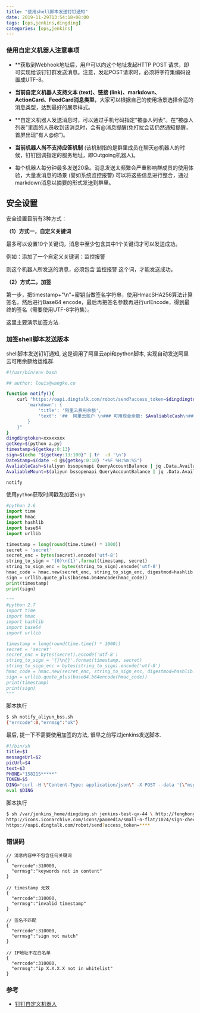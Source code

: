 ```yaml
---
title: "使用shell脚本发送钉钉通知"
date: 2019-11-29T13:54:18+08:00
tags: [ops,jenkins,dingding]
categories: [ops,jenkins]
---
```


### 使用自定义机器人注意事项

- **获取到Webhook地址后，用户可以向这个地址发起HTTP POST 请求，即可实现给该钉钉群发送消息。注意，发起POST请求时，必须将字符集编码设置成UTF-8。

- **当前自定义机器人支持文本 (text)、链接 (link)、markdown、ActionCard、FeedCard消息类型**，大家可以根据自己的使用场景选择合适的消息类型，达到最好的展示样式。

- **自定义机器人发送消息时，可以通过手机号码指定“被@人列表”。在“被@人列表”里面的人员收到该消息时，会有@消息提醒(免打扰会话仍然通知提醒，首屏出现“有人@你”)。

- **当前机器人尚不支持应答机制** (该机制指的是群里成员在聊天@机器人的时候，钉钉回调指定的服务地址，即Outgoing机器人)。
-  每个机器人每分钟最多发送20条。消息发送太频繁会严重影响群成员的使用体验，大量发消息的场景 (譬如系统监控报警) 可以将这些信息进行整合，通过markdown消息以摘要的形式发送到群里。 

## 安全设置

安全设置目前有3种方式：

**（1）方式一，自定义关键词**

最多可以设置10个关键词，消息中至少包含其中1个关键词才可以发送成功。

例如：添加了一个自定义关键词：监控报警

则这个机器人所发送的消息，必须包含 监控报警 这个词，才能发送成功。



**（2）方式二，加签**

第一步，把timestamp+"\n"+密钥当做签名字符串，使用HmacSHA256算法计算签名，然后进行Base64 encode，最后再把签名参数再进行urlEncode，得到最终的签名（需要使用UTF-8字符集）。

这里主要演示加签方法.

### 加签shell脚本发送版本

shell脚本发送钉钉通知, 这是调用了阿里云api和python脚本, 实现自动发送阿里云可用余额给运维群. 

```bash
#!/usr/bin/env bash

## author: louis@wangke.co

function notify(){
    curl "https://oapi.dingtalk.com/robot/send?access_token=$dingdingtoken&timestamp=$timestamp&sign=$sign"    -H 'Content-Type: application/json'    -d "{'msgtype': 'markdown',
        'markdown': {
            'title': '阿里云费用余额',
            'text': '##  阿里云账户 \n### 可用现金余额: $AvaliableCash\n### 可用余额: $AvaliableMount\n### 查询时间: $DateStamp'
        }
    }"
}
dingdingtoken=xxxxxxxx
getkey=$(python a.py)
timestamp=${getkey:0:13}
sign=$(echo "${getkey:13:100}" | tr  -d '\n')
DateStamp=$(date -d @${getkey:0:10} "+%F %H:%m:%S")
AvaliableCash=$(aliyun bssopenapi QueryAccountBalance | jq .Data.AvailableCashAmount)
AvaliableMount=$(aliyun bssopenapi QueryAccountBalance | jq .Data.AvailableAmount)

notify
```

使用`python`获取时间戳及加密`sign`

```python
#python 2.6
import time
import hmac
import hashlib
import base64
import urllib

timestamp = long(round(time.time() * 1000))
secret = 'secret'
secret_enc = bytes(secret).encode('utf-8')
string_to_sign = '{0}\n{1}'.format(timestamp, secret)
string_to_sign_enc = bytes(string_to_sign).encode('utf-8')
hmac_code = hmac.new(secret_enc, string_to_sign_enc, digestmod=hashlib.sha256).digest()
sign = urllib.quote_plus(base64.b64encode(hmac_code))
print(timestamp)
print(sign)

"""
#python 2.7
import time
import hmac
import hashlib
import base64
import urllib

timestamp = long(round(time.time() * 1000))
secret = 'secret'
secret_enc = bytes(secret).encode('utf-8')
string_to_sign = '{}\n{}'.format(timestamp, secret)
string_to_sign_enc = bytes(string_to_sign).encode('utf-8')
hmac_code = hmac.new(secret_enc, string_to_sign_enc, digestmod=hashlib.sha256).digest()
sign = urllib.quote_plus(base64.b64encode(hmac_code))
print(timestamp)
print(sign)
"""
```
脚本执行

```bash
$ sh notify_aliyun_bss.sh
{"errcode":0,"errmsg":"ok"}
```

最后, 提一下不需要使用加签的方法, 很早之前写过jenkins发送脚本.

```bash
#!/bin/sh
title=$1
messageUrl=$2
picUrl=$4
text=$3
PHONE="158215*****"
TOKEN=$5
DING="curl -H \"Content-Type: application/json\" -X POST --data '{\"msgtype\": \"link\", \"link\": {\"messageUrl\": \"${messageUrl}\", \"title\": \"${title}\", \"picUrl\": \"${picUrl}\", \"text\": \"${text}\",}, \"at\": {\"atMobiles\": [${PHONE}], \"isAtAll\": false}}' ${TOKEN}"
eval $DING
```
脚本执行

```bash
$ sh /var/jenkins_home/dingding.sh jenkins-test-qx-44 \ http://fenghong.tech:8088/job/test-qx/44/ 发布成功 \
http://icons.iconarchive.com/icons/paomedia/small-n-flat/1024/sign-check-icon.png \
https://oapi.dingtalk.com/robot/send?access_token=****
```

### 错误码

```
// 消息内容中不包含任何关键词
{
  "errcode":310000,
  "errmsg":"keywords not in content"
}

// timestamp 无效
{
  "errcode":310000,
  "errmsg":"invalid timestamp"
}

// 签名不匹配
{
  "errcode":310000,
  "errmsg":"sign not match"
}

// IP地址不在白名单
{
  "errcode":310000,
  "errmsg":"ip X.X.X.X not in whitelist"
}
```

### 参考

- [钉钉自定义机器人]( https://ding-doc.dingtalk.com/doc#/serverapi2/qf2nxq )